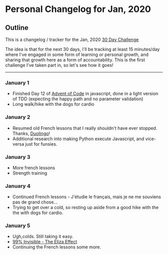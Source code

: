 # Personal Changelog for Jan, 2020

## Outline
This is a changelog / tracker for the Jan, 2020 [30 Day Challenge](https://github.com/dmheisel/personal-changelog-jan2020.git)

The idea is that for the next 30 days, I'll be tracking at least 15 minutes/day where I've engaged in some form of learning or personal growth, and sharing that growth here as a form of accountability.  This is the first challenge I've taken part in, so let's see how it goes!

---

### January 1

- Finished Day 12 of [Advent of Code](https://adventofcode.com/2019/day/12) in javascript, done in a light version of TDD (expecting the happy path and no parameter validation)
- Long walk/hike with the dogs for cardio

### January 2

- Resumed old French lessons that I really shouldn't have ever stopped.  Thanks, [Duolingo](www.duolingo.com)!
- Additional research into making Python execute Javascript, and vice-versa just for funsies.
  
### January 3

- More french lessons
- Strength training

### January 4

- Continued French lessons - J'étudie le français, mais je ne me souviens pas de grand chose...
- Trying to get over a cold, so resting up aside from a good hike with the the with dogs for cardio.

### January 5

- Ugh,colds. Still taking it easy.
- [99% Invisible - The Eliza Effect](https://99percentinvisible.org/episode/the-eliza-effect/)
- Continuing the French lessons some more.